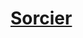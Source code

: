 ﻿---
!LinkItem
Link: warlock_hd.md
NameLink: <!--NameLink-->[Sorcier](hd_warlock.md)<!--/NameLink-->
Id: classes_hd.md#sorcier
ParentLink: classes_hd.md#classes
Name: Sorcier
ParentName: Classes
AltName: '[Warlock](#)'
Attributes:
  NameLink: '[Sorcier](hd_warlock.md)'
  Markdown: >+
    ## <!--NameLink-->[Sorcier](hd_warlock.md)<!--/NameLink-->


    - AltName: <!--AltName-->[Warlock](#)<!--/AltName-->

  AltName: '[Warlock](#)'
AttributesDictionary: >+
  NameLink: '[Sorcier](hd_warlock.md)'

  Markdown: >+

    ## <!--NameLink-->[Sorcier](hd_warlock.md)<!--/NameLink-->





    - AltName: <!--AltName-->[Warlock](#)<!--/AltName-->



  AltName: '[Warlock](#)'

---




# [Sorcier](hd_warlock.md)



